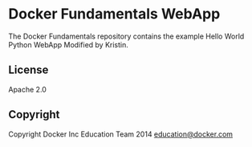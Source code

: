 Docker Fundamentals WebApp
==========================

The Docker Fundamentals repository contains the example Hello World Python WebApp
Modified by Kristin.

## License

Apache 2.0

## Copyright

Copyright Docker Inc Education Team 2014 <education@docker.com>
